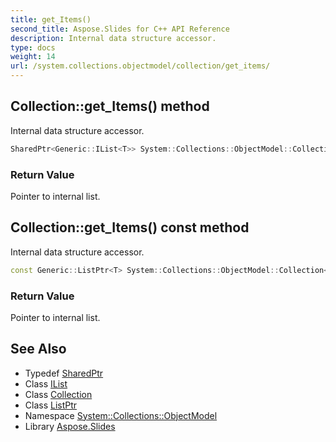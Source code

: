 ```yaml
---
title: get_Items()
second_title: Aspose.Slides for C++ API Reference
description: Internal data structure accessor.
type: docs
weight: 14
url: /system.collections.objectmodel/collection/get_items/
---
```

## Collection::get_Items() method


Internal data structure accessor.

```cpp
SharedPtr<Generic::IList<T>> System::Collections::ObjectModel::Collection<T>::get_Items()
```


### Return Value

Pointer to internal list.

## Collection::get_Items() const method


Internal data structure accessor.

```cpp
const Generic::ListPtr<T> System::Collections::ObjectModel::Collection<T>::get_Items() const
```


### Return Value

Pointer to internal list.

## See Also

* Typedef [SharedPtr](../../../system/sharedptr/)
* Class [IList](../../../system.collections.generic/ilist/)
* Class [Collection](../)
* Class [ListPtr](../../../system.collections.generic/listptr/)
* Namespace [System::Collections::ObjectModel](../../)
* Library [Aspose.Slides](../../../)